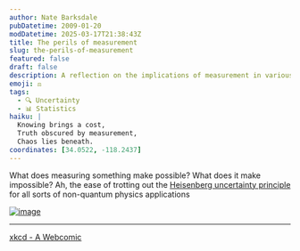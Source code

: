 ```yaml
---
author: Nate Barksdale
pubDatetime: 2009-01-20
modDatetime: 2025-03-17T21:38:43Z
title: The perils of measurement
slug: the-perils-of-measurement
featured: false
draft: false
description: A reflection on the implications of measurement in various contexts, invoking the Heisenberg uncertainty principle.
emoji: ⚖️
tags:
  - 🔍 Uncertainty
  - 📊 Statistics
haiku: |
  Knowing brings a cost,  
  Truth obscured by measurement,  
  Chaos lies beneath.
coordinates: [34.0522, -118.2437]
---
```


What does measuring something make possible? What does it make impossible? Ah, the ease of trotting out the [Heisenberg uncertainty principle](http://en.wikipedia.org/wiki/Uncertainty_principle) for all sorts of non-quantum physics applications

[![image](http://culture-making.com/media/decline.jpg)](http://xkcd.com/523/)

---

[xkcd - A Webcomic](http://xkcd.com/523/)
